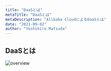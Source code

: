 ```yaml
---
title: "DaaSとは"
metaTitle: "DaaSとは"
metaDescription: "Alibaba CloudによるDaaSとは"
date: "2021-09-02"
author: "Yoshihiro Matsuda"
---
```



## DaaSとは

 ![overview](https://raw.githubusercontent.com/sbcloud/help/master/content/DaaS/images/20210805165102.png "overview")


